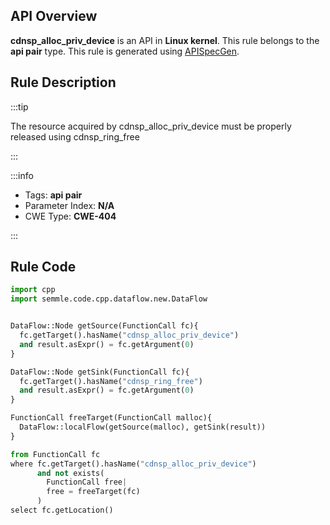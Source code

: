 ---
---


## API Overview
**cdnsp_alloc_priv_device** is an API in **Linux kernel**. This rule belongs to the **api pair** type. This rule is generated using [APISpecGen](../../tools/APISpecGen).
## Rule Description

:::tip

The resource acquired by cdnsp_alloc_priv_device must be properly released using cdnsp_ring_free

:::

:::info

- Tags: **api pair**
- Parameter Index: **N/A**
- CWE Type: **CWE-404**

:::

## Rule Code
```python
import cpp
import semmle.code.cpp.dataflow.new.DataFlow


DataFlow::Node getSource(FunctionCall fc){
  fc.getTarget().hasName("cdnsp_alloc_priv_device")
  and result.asExpr() = fc.getArgument(0)
}

DataFlow::Node getSink(FunctionCall fc){
  fc.getTarget().hasName("cdnsp_ring_free")
  and result.asExpr() = fc.getArgument(0)
}

FunctionCall freeTarget(FunctionCall malloc){
  DataFlow::localFlow(getSource(malloc), getSink(result))
}

from FunctionCall fc
where fc.getTarget().hasName("cdnsp_alloc_priv_device")
      and not exists(
        FunctionCall free| 
        free = freeTarget(fc)
      )
select fc.getLocation()

    
```